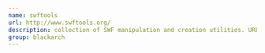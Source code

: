 ```yaml
---
name: swftools
url: http://www.swftools.org/
description: collection of SWF manipulation and creation utilities. URL : http://www.swftools.org/ Groups : blackarch blackarch-binary blackarch-reversing blackarch-webapp
group: blackarch
---
```

